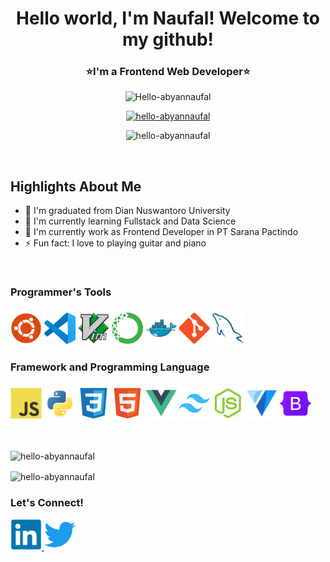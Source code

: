 <h1 align="center"> Hello world, I'm Naufal! Welcome to my github!</h1>
<h3 align="center">⭐I'm a Frontend Web Developer⭐</h3>

<p align="center"> 
 <img src="https://komarev.com/ghpvc/?username=hello-abyannaufal&label=Profile%20views&color=0e75b6&style=flat" alt="Hello-abyannaufal" />
</p>

<p align="center"> 
 <a href="https://github.com/ryo-ma/github-profile-trophy"><img src="https://github-profile-trophy.vercel.app/?username=hello-abyannaufal" alt="hello-abyannaufal"/></a> 
</p>

<p align="center">
 <img src="https://github-readme-streak-stats.herokuapp.com/?user=hello-abyannaufal&" alt="hello-abyannaufal" />
</p>

<br>
<h2>Highlights About Me</h2>

- 🔭 I'm graduated from Dian Nuswantoro University
- 🌱 I'm currently learning Fullstack and Data Science
- 📖 I'm currently work as Frontend Developer in PT Sarana Pactindo
- ⚡ Fun fact: I love to playing guitar and piano

<br>

<div align="left">
 <h3>Programmer's Tools<h3/>
 <img src="https://raw.githubusercontent.com/devicons/devicon/master/icons/ubuntu/ubuntu-plain.svg" alt="ubuntu" width="50" height="50"/>
 <img src="https://raw.githubusercontent.com/devicons/devicon/master/icons/vscode/vscode-original.svg" alt="vscode" width="50" height="50"/>
 <img src="https://raw.githubusercontent.com/devicons/devicon/master/icons/vim/vim-original.svg" alt="vim" width="50" height="50"/>
 <img src="https://raw.githubusercontent.com/devicons/devicon/master/icons/anaconda/anaconda-original.svg" alt="anaconda" width="50" height="50"/>
 <img src="https://raw.githubusercontent.com/devicons/devicon/master/icons/docker/docker-original.svg" alt="docker" width="50" height="50"/>
 <img src="https://raw.githubusercontent.com/devicons/devicon/master/icons/git/git-original.svg" alt="git" width="50" height="50"/>
 <img src="https://raw.githubusercontent.com/devicons/devicon/master/icons/mysql/mysql-original.svg" alt="mysql" width="50" height="50"/>
</div>

<div align="left">
 <h3>Framework and Programming Language<h3/>
 <img src="https://raw.githubusercontent.com/devicons/devicon/master/icons/javascript/javascript-original.svg" alt="javascript" width="50" height="50"/>
 <img src="https://raw.githubusercontent.com/devicons/devicon/master/icons/python/python-original.svg" alt="python" width="50" height="50"/>
 <img src="https://raw.githubusercontent.com/devicons/devicon/master/icons/css3/css3-original.svg" alt="css3" width="50" height="50"/>
 <img src="https://raw.githubusercontent.com/devicons/devicon/master/icons/html5/html5-original.svg" alt="html5" width="50" height="50"/>
 <img src="https://raw.githubusercontent.com/devicons/devicon/master/icons/vuejs/vuejs-original.svg" alt="vueJs" width="50" height="50"/>
 <img src="https://raw.githubusercontent.com/devicons/devicon/master/icons/tailwindcss/tailwindcss-plain.svg" alt="tailwindcss" width="50" height="50"/>
 <img src="https://raw.githubusercontent.com/devicons/devicon/master/icons/nodejs/nodejs-original.svg" alt="nodeJs" width="50" height="50"/>
 <img src="https://raw.githubusercontent.com/devicons/devicon/master/icons/vuetify/vuetify-original.svg" alt="vuetify" width="50" height="50"/>
 <img src="https://raw.githubusercontent.com/devicons/devicon/master/icons/bootstrap/bootstrap-original.svg" alt="bootstrap" width="50" height="50"/>
</div>

<br>
 
<p align="left">
 <img src="https://github-readme-stats.vercel.app/api?username=hello-abyannaufal&show_icons=true&locale=en" alt="hello-abyannaufal" />
</p>

<p align="left">
 <img align="center" src="https://github-readme-stats.vercel.app/api/top-langs?username=hello-abyannaufal&show_icons=true&locale=en&layout=compact" alt="hello-abyannaufal" />
</p>

<p align="center">
 <h3>Let's Connect!</h3>
 <a href="https://www.linkedin.com/in/abyannaufal27">
  <img src="https://raw.githubusercontent.com/devicons/devicon/master/icons/linkedin/linkedin-original.svg" alt="linkedin" width="50" height="50"/>
 </a>
 <a href="https://twitter.com/abyannaufal27">
  <img src="https://raw.githubusercontent.com/devicons/devicon/master/icons/twitter/twitter-original.svg" alt="twitter" width="50" height="50"/>
 </a>
</p>
